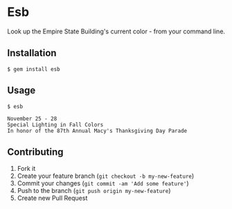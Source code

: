# Esb

Look up the Empire State Building's current color - from your command line.

## Installation

    $ gem install esb

## Usage

    $ esb

    November 25 - 28
    Special Lighting in Fall Colors
    In honor of the 87th Annual Macy's Thanksgiving Day Parade

## Contributing

1. Fork it
2. Create your feature branch (`git checkout -b my-new-feature`)
3. Commit your changes (`git commit -am 'Add some feature'`)
4. Push to the branch (`git push origin my-new-feature`)
5. Create new Pull Request
